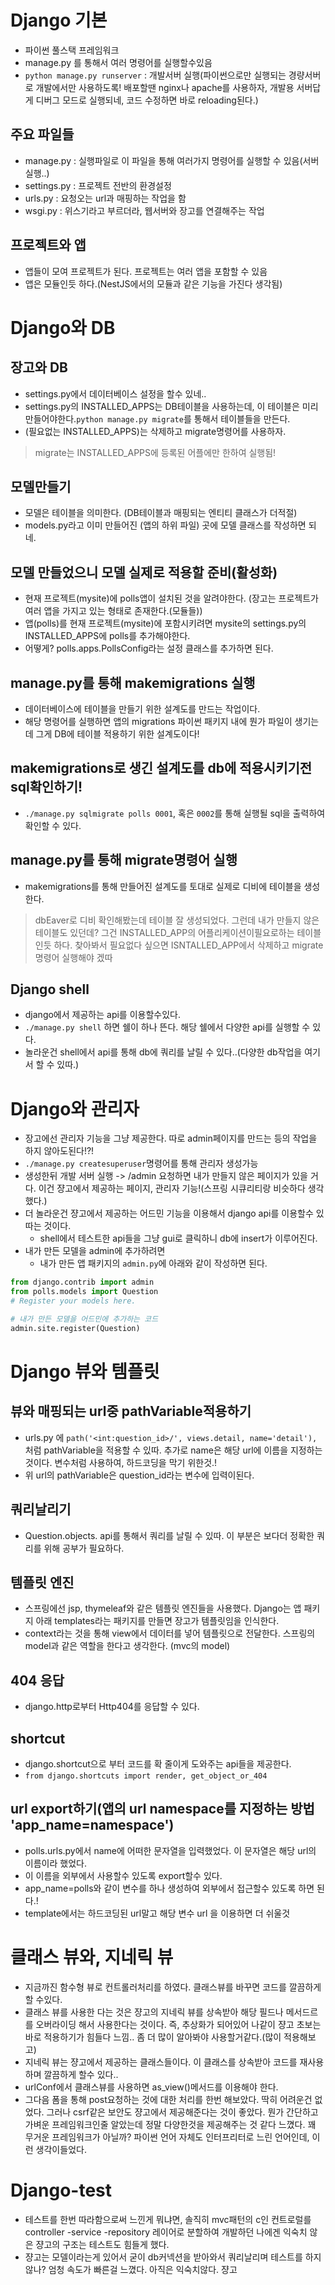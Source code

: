 # Django 기본

- 파이썬 풀스택 프레임워크
- manage.py 를 통해서 여러 명령어를 실행할수있음
- `python manage.py runserver` : 개발서버 실행(파이썬으로만 실행되는 경량서버로 개발에서만 사용하도록! 배포할땐 nginx나 apache를 사용하자, 개발용 서버답게 디버그 모드로 실행되네, 코드 수정하면 바로 reloading된다.)

## 주요 파일들

- manage.py : 실행파일로 이 파일을 통해 여러가지 명령어를 실행할 수 있음(서버 실행..)
- settings.py : 프로젝트 전반의 환경설정
- urls.py : 요청오는 url과 매핑하는 작업을 함
- wsgi.py : 위스기라고 부르더라, 웹서버와 장고를 연결해주는 작업

## 프로젝트와 앱
- 앱들이 모여 프로젝트가 된다. 프로젝트는 여러 앱을 포함할 수 있음
- 앱은 모듈인듯 하다.(NestJS에서의 모듈과 같은 기능을 가진다 생각됨)

# Django와 DB

## 장고와 DB
- settings.py에서 데이터베이스 설정을 할수 있네..
- settings.py의 INSTALLED_APPS는 DB테이블을 사용하는데, 이 테이블은 미리 만들어야한다.`python manage.py migrate`를 통해서 테이블들을 만든다.
- (필요없는 INSTALLED_APPS)는 삭제하고 migrate명령어를 사용하자.

> migrate는 INSTALLED_APPS에 등록된 어플에만 한하여 실행됨!

## 모델만들기
- 모델은 테이블을 의미한다. (DB테이블과 매핑되는 엔티티 클래스가 더적절)
- models.py라고 이미 만들어진 (앱의 하위 파일) 곳에 모델 클래스를 작성하면 되네.

## 모델 만들었으니 모델 실제로 적용할 준비(활성화)
- 현재 프로젝트(mysite)에 polls앱이 설치된 것을 알려야한다. (장고는 프로젝트가 여러 앱을 가지고 있는 형태로 존재한다.(모듈들))
- 앱(polls)를 현재 프로젝트(mysite)에 포함시키려면 mysite의 settings.py의 INSTALLED_APPS에 polls를 추가해야한다.
- 어떻게? polls.apps.PollsConfig라는 설정 클래스를 추가하면 된다.

## manage.py를 통해 makemigrations 실행
- 데이터베이스에 테이블을 만들기 위한 설계도를 만드는 작업이다.
- 해당 명령어를 실행하면 앱의 migrations 파이썬 패키지 내에 뭔가 파일이 생기는데 그게 DB에 테이블 적용하기 위한 설계도이다! 

## makemigrations로 생긴 설계도를 db에 적용시키기전 sql확인하기!
- `./manage.py sqlmigrate polls 0001`,  혹은 `0002`를 통해 실행될 sql을 출력하여 확인할 수 있다.

## manage.py를 통해 migrate명령어 실행
- makemigrations를 통해 만들어진 설계도를 토대로 실제로 디비에 테이블을 생성한다.

> dbEaver로 디비 확인해봤는데 테이블 잘 생성되었다. 그런데 내가 만들지 않은 테이블도 있던데? 그건 INSTALLED_APP의 어플리케이션이필요로하는 테이블 인듯 하다. 찾아봐서 필요없다 싶으면 ISNTALLED_APP에서 삭제하고 migrate명령어 실행해야 겠따

## Django shell
- django에서 제공하는 api를 이용할수있다.
- `./manage.py shell` 하면 쉘이 하나 뜬다. 해당 쉘에서 다양한 api를 실행할 수 있다. 
- 놀라운건 shell에서 api를 통해 db에 쿼리를 날릴 수 있다..(다양한 db작업을 여기서 할 수 있따.)

# Django와 관리자
- 장고에선 관리자 기능을 그냥 제공한다. 따로 admin페이지를 만드는 등의 작업을 하지 않아도된다!?!
- `./manage.py createsuperuser`명령어를 통해 관리자 생성가능
- 생성한뒤 개발 서버 실행 -> /admin 요청하면 내가 만들지 않은 페이지가 있을 거다. 이건 쟝고에서 제공하는 페이지, 관리자 기능!(스프링 시큐리티랑 비슷하다 생각했다.)
- 더 놀라운건 쟝고에서 제공하는 어드민 기능을 이용해서 django api를 이용할수 있따는 것이다.
  - shell에서 테스트한 api들을 그냥 gui로 클릭하니 db에 insert가 이루어진다.
- 내가 만든 모델을 admin에 추가하려면 
  - 내가 만든 앱 패키지의 `admin.py`에 아래와 같이 작성하면 된다.
```python
from django.contrib import admin
from polls.models import Question
# Register your models here.

# 내가 만든 모델을 어드민에 추가하는 코드
admin.site.register(Question)
```

# Django 뷰와 템플릿

## 뷰와 매핑되는 url중 pathVariable적용하기
- urls.py 에 `path('<int:question_id>/', views.detail, name='detail'),` 처럼 pathVariable을 적용할 수 있따. 추가로 name은 해당 url에 이름을 지정하는 것이다. 변수처럼 사용하여, 하드코딩을 막기 위한것.!
- 위 url의 pathVariable은 question_id라는 변수에 입력이된다.

## 쿼리날리기
- Question.objects. api를 통해서 쿼리를 날릴 수 있따. 이 부분은 보다더 정확한 쿼리를 위해 공부가 필요하다.

## 템플릿 엔진
- 스프링에선 jsp, thymeleaf와 같은 템플릿 엔진들을 사용했다. Django는 앱 패키지 아래 templates라는 패키지를 만들면 장고가 템플릿임을 인식한다. 
- context라는 것을 통해 view에서 데이터를 넣어 템플릿으로 전달한다. 스프링의 model과 같은 역할을 한다고 생각한다. (mvc의 model)

## 404 응답
- django.http로부터 Http404를 응답할 수  있다. 

## shortcut
- django.shortcut으로 부터 코드를 확 줄이게 도와주는 api들을 제공한다.
- `from django.shortcuts import render, get_object_or_404`

## url export하기(앱의 url namespace를 지정하는 방법 'app_name=namespace')
- polls.urls.py에서 name에 어떠한 문자열을 입력했었다. 이 문자열은 해당 url의 이름이라 했었다.
- 이 이름을 외부에서 사용할수 있도록 export할수 있다.
- app_name=polls와 같이 변수를 하나 생성하여 외부에서 접근할수 있도록 하면 된다.! 
- template에서는 하드코딩된 url말고 해당 변수 url 을 이용하면 더 쉬울것

# 클래스 뷰와, 지네릭 뷰
- 지금까진 함수형 뷰로 컨트롤러처리를 하였다. 클래스뷰를 바꾸면 코드를 깔끔하게 할 수있다.
- 클래스 뷰를 사용한 다는 것은 쟝고의 지네릭 뷰를 상속받아 해당 필드나 메서드르를 오버라이딩 해서 사용한다는 것이다. 즉, 추상화가 되어있어 나같이 쟝고 초보는 바로 적용하기가 힘들다 느낌.. 좀 더 많이 알아봐야 사용할거같다.(많이 적용해보고)
- 지네릭 뷰는 쟝고에서 제공하는 클래스들이다. 이 클래스를 상속받아 코드를 재사용하며 깔끔하게 할수 있다.. 
- urlConf에서 클래스뷰를 사용하면 as_view()메서드를 이용해야 한다.
- 그다음 폼을 통해 post요청하는 것에 대한 처리를 한번 해보았다. 딱히 어려운건 없었다. 그러나 csrf같은 보안도 쟝고에서 제공해준다는 것이 좋았다. 뭔가 간단하고 가벼운 프레임워크인줄 알았는데 정말 다양한것을 제공해주는 것 같다 느꼈다. 꽤 무거운 프레임워크가 아닐까? 파이썬 언어 자체도 인터프리터로 느린 언어인데, 이런 생각이들었다.

# Django-test
- 테스트를 한번 따라함으로써 느낀게 뭐냐면, 솔직히 mvc패턴의 c인 컨트로럴를 controller -service -repository 레이어로 분할하여 개발하던 나에겐 익숙치 않은 쟝고의 구조는 테스트도 힘들게 했다.
- 쟝고는 모델이라는게 있어서 굳이 db커넥션을 받아와서 쿼리날리며 테스트를 하지않나? 엄청 속도가 빠른걸 느꼈다. 아직은 익숙치않다. 쟝고